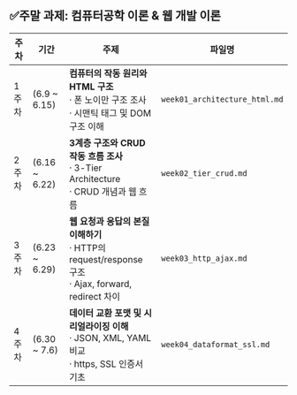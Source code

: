 ## ✅주말 과제: 컴퓨터공학 이론 & 웹 개발 이론

| 주차   | 기간             | 주제                                                                          | 파일명                           |
| ---- | -------------- | ------------------------------------------------------------------------------------ | ----------------------------- |
| 1주차  | (6.9 \~ 6.15)  | **컴퓨터의 작동 원리와 HTML 구조**<br>· 폰 노이만 구조 조사<br>· 시맨틱 태그 및 DOM 구조 이해                     | `week01_architecture_html.md` |
| 2주차  | (6.16 \~ 6.22) | **3계층 구조와 CRUD 작동 흐름 조사**<br>· 3-Tier Architecture<br>· CRUD 개념과 웹 흐름                | `week02_tier_crud.md`         |
| 3주차  | (6.23 \~ 6.29) | **웹 요청과 응답의 본질 이해하기**<br>· HTTP의 request/response 구조<br>· Ajax, forward, redirect 차이 | `week03_http_ajax.md`         |
| 4주차  | (6.30 \~ 7.6)  | **데이터 교환 포맷 및 시리얼라이징 이해**<br>· JSON, XML, YAML 비교<br>· https, SSL 인증서 기초             | `week04_dataformat_ssl.md`    |
